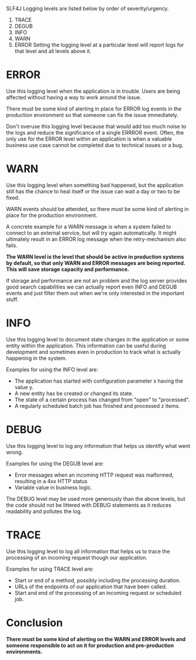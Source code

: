 SLF4J Logging levels are listed below by order of severity/urgency.
1. TRACE
2. DEGUB
3. INFO
4. WARN
5. ERROR
Setting the logging level at a particular level will report logs for that level and all levels above it.

# ERROR
Use this logging level when the application is in trouble. Users are being affected without having a way to work around the issue. 

There must be some kind of alerting in place for ERROR log events in the production environment so that someone can fix the issue immediately.


Don't overuse this logging level because that would add too much noise to the logs and reduce the significance of a single ERRROR event. Often, the only use for the ERROR level within an application is when a valuable business use case cannot be completed due to technical issues or a bug.

# WARN
Use this logging level when something bad happened, but the application still has the chance to heal itself or the issue can wait a day or two to be fixed.

WARN events should be attended, so there must be some kind of alerting in place for the production environment.

A concrete example for a WARN message is when a system failed to connect to an external service, but will try again automatically. It might ultimately result in an ERROR log message when the retry-mechanism also fails.

**The WARN level is the level that should be active in production systems by default, so that only WARN and ERROR messages are being reported. This will save storage capacity and performance.**

If storage and performance are not an problem and the log server provides good search capabilities we can actually report even INFO and DEGUB events and just filter them out when we're only interested in the important stuff.

# INFO
Use this logging level to document state changes in the application or some entity within the application. This information can be useful during development and sometimes even in production to track what is actually happening in the system.

Examples for using the INFO level are:
* The application has started with configuration parameter x having the value y.
* A new entity has be created or changed its state.
* The state of a certain process has changed from "open" to "processed".
* A regularly scheduled batch job has finished and processed z items.

# DEBUG
Use this logging level to log any information that helps us identify what went wrong.

Examples for using the DEGUB level are:
* Error messages when an incoming HTTP request was malformed, resulting in a 4xx HTTP status
* Variable value in business logic.

The DEBUG level may be used more generously than the above levels, but the code should not be littered with DEBUG statements as it reduces readability and pollutes the log.

# TRACE
Use this logging level to log all information that helps us to trace the processing of an incoming request though our application.

Examples for using TRACE level are:
* Start or end of a method, possibly including the processing duration.
* URLs of the endpoints of our application that have been called.
* Start and end of the processing of an incoming request or scheduled job.

# Conclusion
**There must be some kind of alerting on the WARN and ERROR levels and someone responsible to act on it for production and pre-production environments.**
